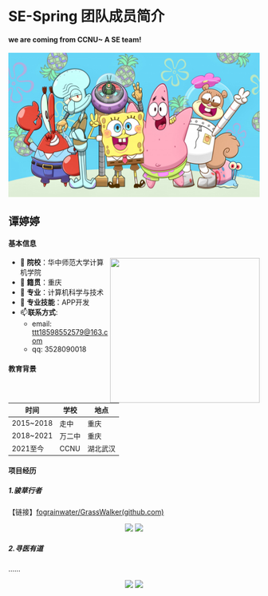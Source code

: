 # SE-Spring 团队成员简介

#### we are coming from CCNU~ A SE team!

<center class="half">
    <img src="https://raw.githubusercontent.com/fograinwater/PicGo-img/master/win11/together.jpg"/>
</center>



## 谭婷婷

#### 基本信息<img align="right" src="D:\Code\images\girl.gif" width="300" height="290" style="margin-top:40px"/>

- 🔭 **院校**：华中师范大学计算机学院
- 🌱 **籍贯**：重庆
- 👯 **专业**：计算机科学与技术
- 💬 **专业技能**：APP开发
- 📫**联系方式**: 
  - email: ttt18598552579@163.com
  - qq: 3528090018



#### 教育背景

| 时间      | 学校   | 地点     |
| --------- | ------ | -------- |
| 2015~2018 | 走中   | 重庆     |
| 2018~2021 | 万二中 | 重庆     |
| 2021至今  | CCNU   | 湖北武汉 |



#### 项目经历

##### 1.骏草行者

【链接】[fograinwater/GrassWalker(github.com)](https://github.com/fograinwater/GrassWalker)

<center class="half">
    <img src="D:\Code\Resources\images\profile1.webp" width="300"/>
    <img src="D:\Code\Resources\images\profile2.webp" width="300"/>
</center>



##### 2.寻医有道

……

<center class="half">
    <img src="D:\Code\Resources\images\profile3.webp" width="300"/>
    <img src="D:\Code\Resources\images\profile4.webp" width="300"/>
</center>

